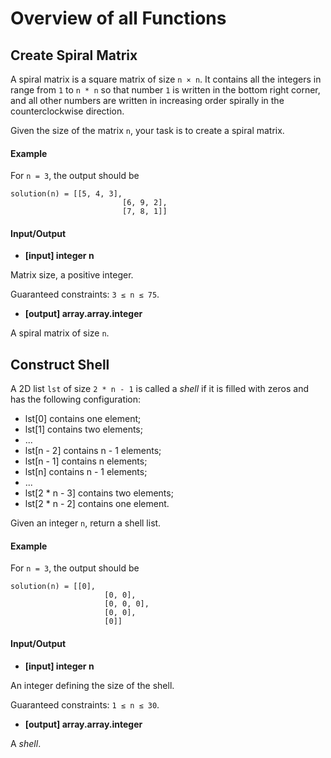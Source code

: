 # Overview of all Functions

## Create Spiral Matrix

A spiral matrix is a square matrix of size `n × n`. It contains all the integers in range from `1` to `n * n` so that number `1` is written in the bottom right corner, and all other numbers are written in increasing order spirally in the counterclockwise direction.

Given the size of the matrix `n`, your task is to create a spiral matrix.

#### Example

For `n = 3`, the output should be
```
solution(n) = [[5, 4, 3],
                         [6, 9, 2],
                         [7, 8, 1]]
```
#### Input/Output

* **[input] integer n**

Matrix size, a positive integer.

Guaranteed constraints:
`3 ≤ n ≤ 75`.

* **[output] array.array.integer**

A spiral matrix of size `n`.

## Construct Shell

A 2D list `lst` of size `2 * n - 1` is called a *shell* if it is filled with zeros and has the following configuration:

* lst[0] contains one element;
* lst[1] contains two elements;
* ...
* lst[n - 2] contains n - 1 elements;
* lst[n - 1] contains n elements;
* lst[n] contains n - 1 elements;
* ...
* lst[2 * n - 3] contains two elements;
* lst[2 * n - 2] contains one element.

Given an integer `n`, return a shell list.

#### Example

For `n = 3`, the output should be
```
solution(n) = [[0],
                     [0, 0],
                     [0, 0, 0],
                     [0, 0],
                     [0]]
```
#### Input/Output

* **[input] integer n**

An integer defining the size of the shell.

Guaranteed constraints:
`1 ≤ n ≤ 30`.

* **[output] array.array.integer**

A *shell*.